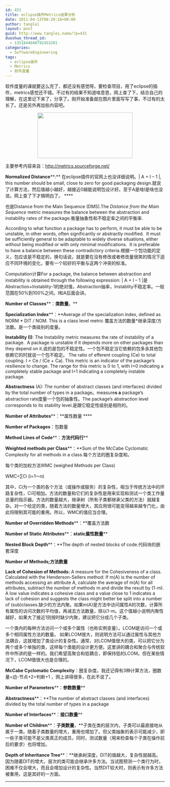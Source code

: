 ```yaml
---
id: 431
title: eclipse插件Metrics结果分析
date: 2011-04-13T08:29:18+00:00
author: tanglei
layout: post
guid: http://www.tanglei.name/?p=431
duoshuo_thread_id:
  - 1351844048792453281
categories:
  - SoftwareEngineering
tags:
  - eclipse插件
  - Metrics
  - 软件度量
---
```

软件度量的课就要这么完了，都还没有感觉呀。要检查项目，用了eclipse的插件，metrics感觉还不错。不过有的结果不知道啥意思，网上查了下，结合自己的理解，在这里记下来了，分享了。刚开始准备就在图片里面写写了事，不过有的太长了。还是另外再加些内容吧。

<p style="text-align: center;">
  <a href="/wp-content/uploads/2011/04/eclipse_metrics.jpg" target="_blank"><img class="aligncenter size-medium wp-image-432" title="eclipse_metrics" src="/wp-content/uploads/2011/04/eclipse_metrics-300x144.jpg" alt="" width="300" height="144" /></a>
</p>

主要参考内容来自：<http://metrics.sourceforge.net/>

**Normalized Distance****:** 在eclipse插件的官网上也没详细说明。| A + I &#8211; 1 |, this number should be small, close to zero for good packaging design.就说了计算方法，然后值越小越好，越接近0越能说明包设计好。至于A是啥I是啥也没说。网上查了下才搞明白了。 ****

也是Distance from the Main Sequence (DMS).The _Distance from the Main Sequence_ metric measures the balance between the abstraction and instability rates of the package.衡量抽象性和不稳定率之间的平衡率.

According to what function a package has to perform, it must be able to be unstable, in other words, often significantly or abstractly modified.  It must be sufficiently general to be adaptable to widely diverse situations, either without being modified or with only minimal modifications.  It is preferable to have a balance between these contradictory criteria.根据一个包功能的定义，包应该是不稳定的，换句话说，就是要在没有修改或者修改量很笑的情况下适应不同环境的变化，要有一个较好的平衡与这两个冲突的标准。

Computation计算For a package, the balance between abstraction and instability is obtained through the following expression: | A + I &#8211; 1 |是Abstraction+Instablity-1的绝对值，Abstraction抽率，Instablity不稳定率。一般范围在50%到100%之间。I和A后面会讲。

**Number of Classes****：**类数量**。**

**Specialization Index****：**Average of the specialization index, defined as NORM \* DIT / NOM. This is a class level metric 覆盖方法的数量\*继承深度/方法数。是一个类级别的度量。

**Instability (I)**: The Instability metric measures the rate of instability of a package.  A package is unstable if it depends more on other packages than they depend on it.说的是包的不稳定性。一个包不稳定当它依赖的包多余其他包依赖它的时就说一个包不稳定。 The ratio of efferent coupling (Ce) to total coupling. I = Ce / (Ce + Ca). This metric is an indicator of the package&#8217;s resilience to change. The range for this metric is 0 to 1, with I=0 indicating a completely stable package and I=1 indicating a completely instable package.

**Abstractness** (A): The number of abstract classes (and interfaces) divided by the total number of types in a package。measure**s a** package&#8217;s abstraction rate度量一个包的抽象性。The package&#8217;s abstraction level corresponds to its stability level.是跟它稳定性级别是相符的。

**Number of Attributes****：**属性数量 ****

**Number of Packages**：包数量

**Method Lines of Code****：**方法代码行****

**Weighted methods per Class****：**Sum of the McCabe Cyclomatic Complexity for all methods in a class.每个方法的圈复杂度和。

每个类的加权方法WMC (weighed Methods per Class)

WMC=∑Ci (i=1～n)

其中，Ci为一个类的各个方法（或操作或服务）的复杂性，相当于传统方法中的环路复杂性，Ci可相加。方法的数量和它们的复杂性是用来实现和测试一个类工作量总量的指示器。方法的数量越大，继承树（所有子类都继承父类的方法）就越复杂。对一个给定的类，随着方法的数量增大，其应用很可能变得越来越专门化，由此将限制其可能的重用。所以，WMC的值应当合理。

**Number of Overridden Methods****：**覆盖方法数

**Number of Static Attributes****：**static属性数量****

**Nested Block Depth****：**The depth of nested blocks of code.代码块的嵌套深度

**Number of Methods;**方法数量****

**Lack of Cohesion of Methods:** A measure for the Cohesiveness of a class. Calculated with the Henderson-Sellers method: If m(A) is the number of methods accessing an attribute A, calculate the average of m(A) for all attributes, subtract the number of methods m and divide the result by (1-m). A low value indicates a cohesive class and a value close to 1 indicates a lack of cohesion and suggests the class might better be split into a number of (sub)classes.缺少的方法内聚。如果m(A)是方法中访问属性A的次数，计算所有属性的访问次数的平均值，再减去方法数量，除以1-m。这个值越小说明内聚性越好，如果大了接近1则按时缺少内聚，建议把它分成几个子类。

一个类内的每种方法访问一个或多个属性（也称实例变量）。LCOM是访问一个或多个相同属性方法的数量。 如果LCOM很大，则说明方法可以通过属性与其他方法耦合，这就增加了类设计的复杂性。通常，对LCOM值很大的类，可以把它分为两个或多个单独的类，这样每个类能的设计更方便。这里讲的耦合和聚合与传统软件中所讲的是一样的。我们希望高聚合和低耦合，即保持低的LCOM。但在某些情况下，LCOM值很大也是合理的。

**McCabe Cyclomatic Complexity**：圈复杂度。我还记得有3种计算方法，圈数量=边-节点+2=判断+1 ，网上讲得很多，在此不说了。

**Number of Parameters****：**参数数量****

**Abstractness****：**The number of abstract classes (and interfaces) divided by the total number of types in a package

**Number of Interfaces****：**接口数量****

**Number of Children****：**子类数量**，**子类在类的层次内，子类可以最直接地从属于一类。随着子类数量的增大，重用也增加了。但父类抽象的表示可能减少，即一些子类可能不是父类真正的成员，同时，测试数量（用来检查每个子类在操作前后的要求）也将增加。

**Depth of Inheritance Tree****：**继承树深度，DIT的值越大，复杂性就越高。因为随着DIT的增大，层次的类可能会继承许多方法。当试图预测一个类行为时，困难不仅会增大，而且会增加设计的复杂性。当然DIT较大时，则表示有许多方法被重用，这是其好的一方面。

****
